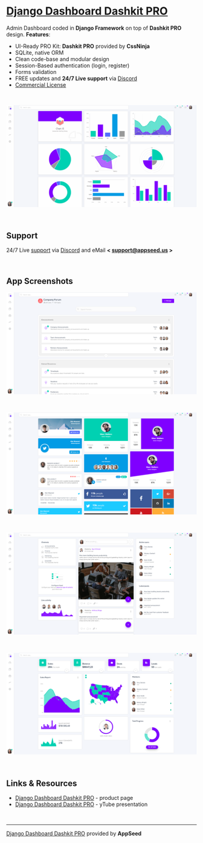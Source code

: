 # [Django Dashboard Dashkit PRO](https://appseed.us/admin-dashboards/django-dashboard-dashkit-pro)

Admin Dashboard coded in **Django Framework** on top of **Dashkit PRO** design. **Features**:

- UI-Ready PRO Kit: **Dashkit PRO** provided by **CssNinja**
- SQLite, native ORM
- Clean code-base and modular design
- Session-Based authentication (login, register)
- Forms validation
- FREE updates and **24/7 Live support** via [Discord](https://discord.gg/fZC6hup)
- [Commercial License](./LICENSE.md)

<br />

![Django Dashboard Dashkit PRO - Gif animated intro.](https://raw.githubusercontent.com/app-generator/static/master/products/django-dashboard-dashkit-pro-intro.gif)

<br />

## Support

24/7 Live [support](appseed.us/support) via [Discord](https://discord.gg/fZC6hup) and eMail **< support@appseed.us >**

<br />

## App Screenshots

![Django Dashboard Dashkit PRO - App Screen.](https://raw.githubusercontent.com/app-generator/static/master/products/django-dashboard-dashkit-pro-screen-1.png)

<br />

![Flask Dashboard Dashkit Pro - App Screen.](https://raw.githubusercontent.com/app-generator/static/master/products/django-dashboard-dashkit-pro-screen-2.png)

<br />

![Django Dashboard Dashkit PRO - App Screen.](https://raw.githubusercontent.com/app-generator/static/master/products/django-dashboard-dashkit-pro-screen-3.png)

<br />

![Django Dashboard Dashkit PRO - App Screen.](https://raw.githubusercontent.com/app-generator/static/master/products/django-dashboard-dashkit-pro-screen-4.png)

<br />

## Links & Resources

- [Django Dashboard Dashkit PRO](https://appseed.us/admin-dashboards/django-dashboard-dashkit-pro) - product page
- [Django Dashboard Dashkit PRO](https://www.youtube.com/watch?v=yOhOhb5ADP0) - yTube presentation

<br />

---
[Django Dashboard Dashkit PRO](https://appseed.us/admin-dashboards/django-dashboard-dashkit-pro) provided by **AppSeed**
